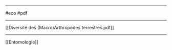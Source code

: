 ___
#eco #pdf
___
[[Diversité des (Macro)Arthropodes terrestres.pdf]]




















___
[[Entomologie]]